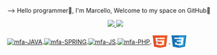 
--> Hello programmer🙂, I'm Marcello, Welcome to my space on GitHub🎈
<div align="center">
  <a href="https://github.com/mfa07">
  <img height="180em" src="https://github-readme-stats.vercel.app/api?username=mfa07&show_icons=true&theme=dark&include_all_commits=true&count_private=true"/>
  <img height="180em" src="https://github-readme-stats.vercel.app/api/top-langs/?username=mfa07&layout=compact&langs_count=7&theme=dark"/>
</div>

<div style="display: inline_block"><br>
 <img align="center" alt="mfa-JAVA" height="30" width="40" src="https://cdn.jsdelivr.net/gh/devicons/devicon/icons/java/java-original.svg">
 <img align="center" alt="mfa-SPRING" height="30" width="40" src="https://cdn.jsdelivr.net/gh/devicons/devicon/icons/spring/spring-original.svg">
 <img align="center" alt="mfa-JS" height="30" width="40" src="https://cdn.jsdelivr.net/gh/devicons/devicon/icons/javascript/javascript-original.svg">
 <img align="center" alt="mfa-PHP" height="30" width="40" src="https://cdn.jsdelivr.net/gh/devicons/devicon/icons/php/php-original.svg">
 <img align="center" alt="mfa-HTML" height="30" width="40" src="https://raw.githubusercontent.com/devicons/devicon/master/icons/html5/html5-original.svg">
 <img align="center" alt="mfa-CSS" height="30" width="40" src="https://raw.githubusercontent.com/devicons/devicon/master/icons/css3/css3-original.svg">
</div>
